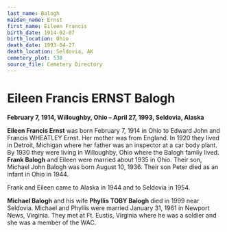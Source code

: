 ```yaml
---
last_name: Balogh
maiden_name: Ernst
first_name: Eileen Francis
birth_date: 1914-02-07
birth_location: Ohio
death_date: 1993-04-27
death_location: Seldovia, AK
cemetery_plot: 538
source_file: Cemetery Directory
---
```

# Eileen Francis ERNST Balogh

**February 7, 1914, Willoughby, Ohio – April 27, 1993, Seldovia,
Alaska**

**Eileen Francis Ernst** was born February 7, 1914 in Ohio to Edward
John and Francis WHEATLEY Ernst. Her mother was from England. In 1920
they lived in Detroit, Michigan where her father was an inspector at a
car body plant. By 1930 they were living in Willoughby, Ohio where the
Balogh family lived. **Frank Balogh** and Eileen were married about 1935
in Ohio. Their son, Michael John Balogh was born August 10, 1936. Their
son Peter died as an infant in Ohio in 1944.

Frank and Eileen came to Alaska in 1944 and to Seldovia in 1954.

**Michael Balogh** and his wife **Phyllis TOBY Balogh** died in 1999
near Seldovia. Michael and Phyllis were married January 31, 1961 in
Newport News, Virginia. They met at Ft. Eustis, Virginia where he was a
soldier and she was a member of the WAC.
